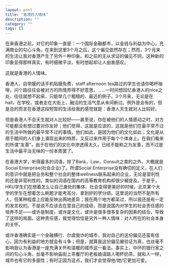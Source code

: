 ```yaml
---
layout: post
title: "香港的人情味"
description: ""
category: ""
tags: []
---
```



在来香港之前，对它的印象一直是：一个国际金融都市，以金钱与利益为中心，充满商业的勾心斗角。在来到这里3个月之后，这个偏见依然存在；然而，3个月来的生活让我对香港产生了另外一种印象。和之前的无从求证的偏见不同，这种新的印象显得那样真实，有时细微平淡，有时想起却让人由衷感叹。  

这就是香港的人情味。  

香港人，自带膜的话手机贴膜免费，staff afternoon tea路过的学生也请你喝杯咖啡，问个路往往会被对方的热情弄得不好意思，……一时间想回忆香港人的nice之处，往往就想不起来，只能举几个粗糙的、最近的例子。3个月来，无论是在hall，在学校，或者走在大街上，融洽的生活气息从未间断过。例外是会有的，但是总的而言在香港这段短暂的生活给我的感觉就是：香港人天生就对人比较好。  

但是香港人不会天生就对人比较好——甚至说，你在被他们的人情感动之时，对方可能都没有想过要对你友好；他们觉得，这就是应该的，这就是他们在最平常不过的生活中所做的最平常不过的事情。他们如此，是因为他们的文化如此；文化是从居于期间的人们身上涌现出来的特质，又反过来作用于每个个体身上。在我们看来的所谓“友善”，由于在他们的文化中渗透得太久，已经不能称之为友善，而不过是生活中最平淡无味的一份本质罢了。  

在香港大学，听得最多的词语，除了Bank，Law，Consult之类的之外，大概就是Social Enterprise(社会企业)了。所谓Social Enterprise没有确切的定义，在人们的意识中就是把业务和整个社会的整体wellness联系起来的企业，无论是营利性的还是非营利性的。类似的词语在国内的高等教育机构却很少被提及。于是乎，HKU学生们在想着怎么让自己身处的集体、社会变得更美好的时候，北京某个大学的学生在想着怎么刷题才能考高分、拿到好的学分绩。这里说的当然不是所有人，但某种程度上应能反映出两地差异；我在两个地方都呆过，所以我还是有一定的发言权的。不是说不应该去在意自己的成绩，而是说国内对学生的社会责任感的培养不足——或许是制度，或许是文化，或许是很多很多复杂的因素的结合，导致了这样的局面。这种责任感，我觉得恰恰是另外一种人情味：对人所在的社会本身的关怀。  

或许香港确实是一个金融横行、尔虞我诈的城市，我对自己的这份偏见还蛮有信心，因为有利益的地方就会有斗争；但是，就算我这份偏见被验证为真，也丝毫不影响我认为香港是一座充满关怀和温暖的城市这一看法。事实上，中环的银行家之间的勾心斗角，丝毫不影响庙街上茶餐厅的老板娘请路人喝杯奶茶。就和人一样，城市也有它的多面性；有时正因为这点，我们才会觉得他/她/它更加可爱。  